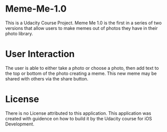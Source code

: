# Meme-Me-1.0
This is a Udacity Course Project.
Meme Me 1.0 is the first in a series of two versions that allow users to make memes out of photos they have in their photo library.

# User Interaction
The user is able to either take a photo or choose a photo, then add text to the top or bottom of the photo creating a meme.
This new meme may be shared with others via the share button.

# License
There is no License attributed to this application.
This application was created with guidence on how to build it by the Udacity course for iOS Development.
